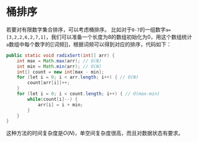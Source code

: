 # 桶排序
若要对有限数字集合排序，可以考虑桶排序。
比如对于`0-7`的一组数字`a=[3,2,2,6,2,7,1]`，我们可以准备一个长度为8的数组初始化为0，用这个数组统计`a`数组中每个数字的[[词频]]，根据词频可以得到对应的排序，代码如下：
```java
public static void radixSort(int[] arr) {
	int max = Math.max(arr); // O(N)
	int min = Math.min(arr); // O(N)
	int[] count = new int[max - min];
	for (let i = 0; i < arr.length; i++) { // O(N)
		count[arr[i]]++;
	}
	for (let i = 0; i < count.length; i++) { // O(max-min)
		while(count[i]--) {
			arr[i] = i + min;
		}
	}
}
```
这种方法的时间复杂度是$O(N)$，单空间复杂度很高，而且对数据状态有要求。
